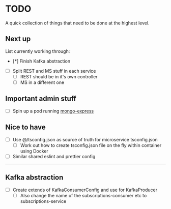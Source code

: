 # TODO

A quick collection of things that need to be done at the highest level.

## Next up

List currently working through:

- [*] Finish Kafka abstraction
- [ ] Split REST and MS stuff in each service
  - [ ] REST should be in it's own controller
  - [ ] MS in a different one

## Important admin stuff

- [ ] Spin up a pod running [mongo-express](https://hub.docker.com/_/mongo-express)

## Nice to have

- [ ] Use @/tsconfig.json as source of truth for microservice tsconfig.json
  - [ ] Work out how to create tsconfig.json file on the fly within container using Docker
- [ ] Similar shared eslint and prettier config

---

## Kafka abstraction

- [ ] Create extends of KafkaConsumerConfig and use for KafkaProducer
  - [ ] Also change the name of the subscriptions-consumer etc to subscriptions-service
